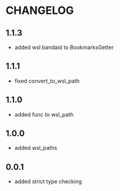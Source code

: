 # CHANGELOG

## 1.1.3
- added wsl bandaid to BookmarksGetter

## 1.1.1
- fixed convert_to_wsl_path

## 1.1.0
- added func to wsl_path

## 1.0.0
- added wsl_paths

## 0.0.1
- added strict type checking
